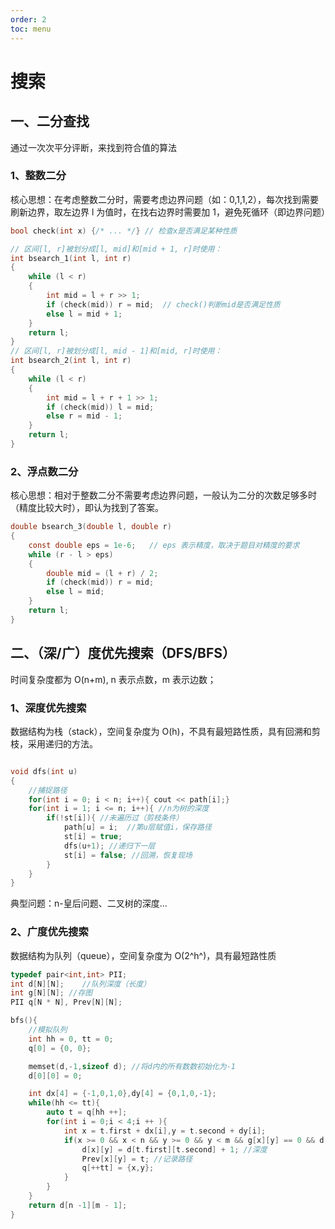 ```yaml
---
order: 2
toc: menu
---
```


# 搜索

## 一、二分查找

通过一次次平分评断，来找到符合值的算法

### 1、整数二分

核心思想：在考虑整数二分时，需要考虑边界问题（如：0,1,1,2），每次找到需要刷新边界，取左边界 l 为值时，在找右边界时需要加 1，避免死循环（即边界问题）

```C
bool check(int x) {/* ... */} // 检查x是否满足某种性质

// 区间[l, r]被划分成[l, mid]和[mid + 1, r]时使用：
int bsearch_1(int l, int r)
{
    while (l < r)
    {
        int mid = l + r >> 1;
        if (check(mid)) r = mid;  // check()判断mid是否满足性质
        else l = mid + 1;
    }
    return l;
}
// 区间[l, r]被划分成[l, mid - 1]和[mid, r]时使用：
int bsearch_2(int l, int r)
{
    while (l < r)
    {
        int mid = l + r + 1 >> 1;
        if (check(mid)) l = mid;
        else r = mid - 1;
    }
    return l;
}
```

### 2、浮点数二分

核心思想：相对于整数二分不需要考虑边界问题，一般认为二分的次数足够多时（精度比较大时），即认为找到了答案。

```C
double bsearch_3(double l, double r)
{
    const double eps = 1e-6;   // eps 表示精度，取决于题目对精度的要求
    while (r - l > eps)
    {
        double mid = (l + r) / 2;
        if (check(mid)) r = mid;
        else l = mid;
    }
    return l;
}
```

## 二、（深/广）度优先搜索（DFS/BFS）

时间复杂度都为 O(n+m), n 表示点数，m 表示边数；

### 1、深度优先搜索

数据结构为栈（stack），空间复杂度为 O(h)，不具有最短路性质，具有回溯和剪枝，采用递归的方法。

```c

void dfs(int u)
{
    //捕捉路径
    for(int i = 0; i < n; i++){ cout << path[i];}
    for(int i = 1; i <= n; i++){ //n为树的深度
        if(!st[i]){	//未遍历过（剪枝条件）
            path[u] = i;  //第u层赋值i，保存路径
            st[i] = true;
            dfs(u+1); //递归下一层
            st[i] = false; //回溯，恢复现场
        }
    }
}
```

典型问题：n-皇后问题、二叉树的深度...

### 2、广度优先搜索

数据结构为队列（queue），空间复杂度为 O(2^h^)，具有最短路性质

```c
typedef pair<int,int> PII;
int d[N][N];	//队列深度（长度）
int g[N][N]; //存图
PII q[N * N], Prev[N][N];

bfs(){
    //模拟队列
    int hh = 0, tt = 0;
    q[0] = {0, 0};

    memset(d,-1,sizeof d); //将d内的所有数数初始化为-1
	d[0][0] = 0;

    int dx[4] = {-1,0,1,0},dy[4] = {0,1,0,-1};
    while(hh <= tt){
        auto t = q[hh ++];
        for(int i = 0;i < 4;i ++ ){
            int x = t.first + dx[i],y = t.second + dy[i];
            if(x >= 0 && x < n && y >= 0 && y < m && g[x][y] == 0 && d[x][y] == -1){
                d[x][y] = d[t.first][t.second] + 1;	//深度
                Prev[x][y] = t;	//记录路径
                q[++tt] = {x,y};
            }
        }
    }
    return d[n -1][m - 1];
}
```
